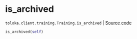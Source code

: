 # is_archived
`toloka.client.training.Training.is_archived` | [Source code](https://github.com/Toloka/toloka-kit/blob/v0.1.25/src/client/training.py#L114)

```python
is_archived(self)
```

